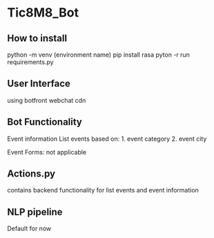 # Tic8M8_Bot

## How to install
python -m venv (environment name)
pip install rasa
pyton -r run requirements.py


## User Interface
using botfront webchat cdn


## Bot Functionality
Event information
List events based on:
    1. event category
    2. event city

Event Forms: not applicable


## Actions.py
contains backend functionality
for list events and event information

## NLP pipeline
Default for now
